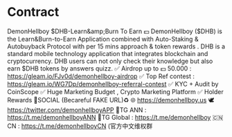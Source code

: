 # Contract
DemonHellboy $DHB-Learn&amp;Burn To Earn
💵 DemonHellboy ($DHB) is the Learn&amp;Burn-to-Earn Application combined with Auto-Staking &amp; Autobuyback Protocol with per 15 mins approach &amp; token rewards . DHB is a standard mobile technology application that integrates blockchain and cryptocurrency. 
DHB users can not only check their knowledge but also earn $DHB tokens by answers quizz.
✅ Airdrop up to 💵 50.000 : https://gleam.io/FJv0d/demonhellboy-airdrop
✅ Top Ref contest : https://gleam.io/WG7Dp/demonhellboy-referral-contest
✅ KYC + Audit by CoinScope
✅ Huge Marketing Budget , Crypto Marketing Platform
✅ Holder Rewards
💠SOCIAL (Becareful FAKE URL)♻️
🌐 https://demonhellboy.us
🕊 https://twitter.com/demonhellboyAPP
🔗TG ANN : https://t.me/demonhellboyANN
🔗TG Global : https://t.me/demonhellboy
🇨🇳 CN : https://t.me/demonhellboyCN (官方中文维权群
